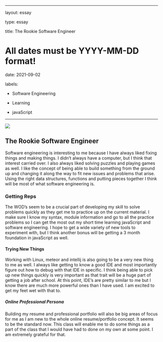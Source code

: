 ﻿---

layout: essay

type: essay

title: The Rookie Software Engineer

# All dates must be YYYY-MM-DD format!

date: 2021-09-02

labels:

  - Software Engineering

  - Learning

  - javaScript

---

<img class="ui tiny left circular floated image" src="../../proff_port_backup/images/dog.jpg">

## The Rookie Software Engineer

Software engineering is interesting to me because I have always liked fixing things and making things. I didn’t always have a computer, but I think that interest carried over. I also always liked solving puzzles and playing games as well. I like the concept of being able to build something from the ground up and changing it along the way to fit new issues and problems that arise. Using the right data structures, functions and putting pieces together I think will be most of what software engineering is. 

### Getting Reps

The WOD’s seem to be a crucial part of developing my skill to solve problems quickly as they get me to practice up on the current material. I make sure I know my syntax, module information and go to all the practice problems so I can get the most out my short time learning javaScript and software engineering.  I hope to get a wide variety of new tools to experiment with, but I think another bonus will be getting a 3 month foundation in javaScript as well. 

#### Trying New Things

Working with Linux, meteor and intellij is also going to be a very new thing to me as well. I always like getting to know a good IDE and most importantly figure out how to debug with that IDE in specific. I think being able to pick up new things quickly is very important as that trait will be a huge part of getting a job after school. At this point, IDE’s are pretty similar to me but I know there are much more powerful ones than I have used. I am excited to get my feet wet with that to.

##### Online Professional Persona

Building my resume and professional portfolio will also be big areas of focus for me as I am new to the whole online resume/portfolio concept. It seems to be the standard now. This class will enable me to do some things as a part of the class that I would have had to done on my own at some point. I am extremely grateful for that.
